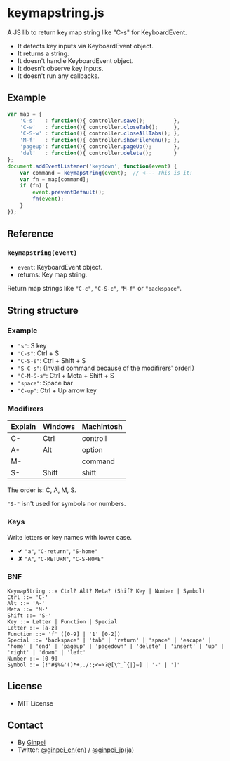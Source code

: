 # keymapstring.js

A JS lib to return key map string like "C-s" for KeyboardEvent.

* It detects key inputs via KeyboardEvent object.
* It returns a string.
* It doesn't handle KeyboardEvent object.
* It doesn't observe key inputs.
* It doesn't run any callbacks.

## Example

```js
var map = {
    'C-s'   : function(){ controller.save();         },
    'C-w'   : function(){ controller.closeTab();     },
    'C-S-w' : function(){ controller.closeAllTabs(); },
    'M-f'   : function(){ controller.showFileMenu(); },
    'pageup': function(){ controller.pageUp();       },
    'del'   : function(){ controller.delete();       }
};
document.addEventListener('keydown', function(event) {
    var command = keymapstring(event);  // <--- This is it!
    var fn = map[command];
    if (fn) {
        event.preventDefault();
        fn(event);
    }
});
```

## Reference

### `keymapstring(event)`

* `event`: KeyboardEvent object.
* returns: Key map string.

Return map strings like `"C-c"`, `"C-S-c"`, `"M-f"` or `"backspace"`.

## String structure

### Example

* `"s"`: S key
* `"C-s"`: Ctrl + S
* `"C-S-s"`: Ctrl + Shift + S
* `"S-C-s"`: (Invalid command because of the modifirers' order!)
* `"C-M-S-s"`: Ctrl + Meta + Shift + S
* `"space"`: Space bar
* `"C-up"`: Ctrl + Up arrow key

### Modifirers

Explain|Windows|Machintosh
-------|-------|----------
C-     |Ctrl   |controll
A-     |Alt    |option
M-     |       |command
S-     |Shift  |shift

The order is: C, A, M, S.

`"S-"` isn't used for symbols nor numbers.

### Keys

Write letters or key names with lower case.

* ✔ `"a"`, `"C-return"`, `"S-home"`
* ✘ `"A"`, `"C-RETURN"`, `"C-S-HOME"`

### BNF

```bnf
KeymapString ::= Ctrl? Alt? Meta? (Shif? Key | Number | Symbol)
Ctrl ::= 'C-'
Alt ::= 'A-'
Meta ::= 'M-'
Shift ::= 'S-'
Key ::= Letter | Function | Special
Letter ::= [a-z]
Function ::= 'f' ([0-9] | '1' [0-2])
Special ::= 'backspace' | 'tab' | 'return' | 'space' | 'escape' | 'home' | 'end' | 'pageup' | 'pagedown' | 'delete' | 'insert' | 'up' | 'right' | 'down' | 'left'
Number ::= [0-9]
Symbol ::= [!"#$%&'()*+,./:;<=>?@[\^_`{|}~] | '-' | ']'
```

## License

* MIT License

## Contact

* By [Ginpei](https://github.com/ginpei/ginpei)
* Twitter: [@ginpei\_en](https://twitter.com/ginpei_en)(en) / [@ginpei\_jp](https://twitter.com/ginpei_jp)(ja)
